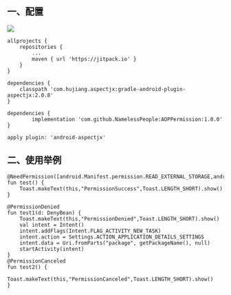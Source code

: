 ## 一、配置
[![](https://jitpack.io/v/NamelessPeople/AOPPermission.svg)](https://jitpack.io/#NamelessPeople/AOPPermission)

	allprojects {
		repositories {
			...
			maven { url 'https://jitpack.io' }
		}
	}
  
	dependencies {
		classpath 'com.hujiang.aspectjx:gradle-android-plugin-aspectjx:2.0.8'
	}
  
	dependencies {
			implementation 'com.github.NamelessPeople:AOPPermission:1.0.0'
	}
	
	apply plugin: 'android-aspectjx'
	
## 二、使用举例
    @NeedPermission([android.Manifest.permission.READ_EXTERNAL_STORAGE,android.Manifest.permission.WRITE_EXTERNAL_STORAGE])
    fun test() {
        Toast.makeText(this,"PermissionSuccess",Toast.LENGTH_SHORT).show()
    }

    @PermissionDenied
    fun test1(d: DenyBean) {
        Toast.makeText(this,"PermissionDenied",Toast.LENGTH_SHORT).show()
        val intent = Intent()
        intent.addFlags(Intent.FLAG_ACTIVITY_NEW_TASK)
        intent.action = Settings.ACTION_APPLICATION_DETAILS_SETTINGS
        intent.data = Uri.fromParts("package", getPackageName(), null)
        startActivity(intent)
    }
    @PermissionCanceled
    fun test2() {
        Toast.makeText(this,"PermissionCanceled",Toast.LENGTH_SHORT).show()
    }
    
    
